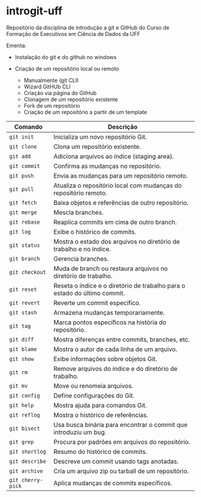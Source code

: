 # introgit-uff
Repositório da disciplina de introdução a git e GitHub do Curso de Formação de Executivos em Ciência de Dados da UFF

Ementa: 

- Instalação do git e do github no windows

- Criação de  um repositório local ou remoto
    - Manualmente (git CLI)
    - Wizard GitHUb CLI
    - Criação via página do GitHub
    - Clonagem de um repositório existente
    - Fork de um repositório
    - Criação de um repositório a partir de um template

    
| Comando         | Descrição                                                                 |
|-----------------|--------------------------------------------------------------------------|
| `git init`      | Inicializa um novo repositório Git.                                       |
| `git clone`     | Clona um repositório existente.                                           |
| `git add`       | Adiciona arquivos ao índice (staging area).                               |
| `git commit`    | Confirma as mudanças no repositório.                                      |
| `git push`      | Envia as mudanças para um repositório remoto.                             |
| `git pull`      | Atualiza o repositório local com mudanças do repositório remoto.          |
| `git fetch`     | Baixa objetos e referências de outro repositório.                         |
| `git merge`     | Mescla branches.                                                          |
| `git rebase`    | Reaplica commits em cima de outro branch.                                 |
| `git log`       | Exibe o histórico de commits.                                             |
| `git status`    | Mostra o estado dos arquivos no diretório de trabalho e no índice.        |
| `git branch`    | Gerencia branches.                                                        |
| `git checkout`  | Muda de branch ou restaura arquivos no diretório de trabalho.             |
| `git reset`     | Reseta o índice e o diretório de trabalho para o estado do último commit. |
| `git revert`    | Reverte um commit específico.                                             |
| `git stash`     | Armazena mudanças temporariamente.                                        |
| `git tag`       | Marca pontos específicos na história do repositório.                      |
| `git diff`      | Mostra diferenças entre commits, branches, etc.                           |
| `git blame`     | Mostra o autor de cada linha de um arquivo.                               |
| `git show`      | Exibe informações sobre objetos Git.                                      |
| `git rm`        | Remove arquivos do índice e do diretório de trabalho.                     |
| `git mv`        | Move ou renomeia arquivos.                                                |
| `git config`    | Define configurações do Git.                                              |
| `git help`      | Mostra ajuda para comandos Git.                                           |
| `git reflog`    | Mostra o histórico de referências.                                        |
| `git bisect`    | Usa busca binária para encontrar o commit que introduziu um bug.          |
| `git grep`      | Procura por padrões em arquivos do repositório.                           |
| `git shortlog`  | Resumo do histórico de commits.                                           |
| `git describe`  | Descreve um commit usando tags anotadas.                                  |
| `git archive`   | Cria um arquivo zip ou tarball de um repositório.                         |
| `git cherry-pick` | Aplica mudanças de commits específicos.                                 |





